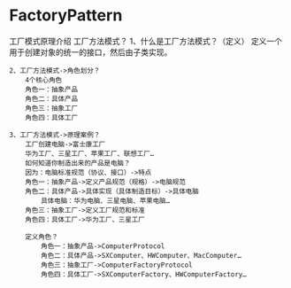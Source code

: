 # FactoryPattern
工厂模式原理介绍
工厂方法模式？
	1、什么是工厂方法模式？（定义）
		定义一个用于创建对象的统一的接口，然后由子类实现。

	2、工厂方法模式->角色划分？
		4个核心角色
		角色一：抽象产品
		角色二：具体产品
		角色三：抽象工厂
		角色四：具体工厂

	3、工厂方法模式->原理案例？
		工厂创建电脑->富士康工厂
		华为工厂、三星工厂、苹果工厂、联想工厂…
		如何知道你制造出来的产品是电脑？
		因为：电脑标准规范（协议、接口）->特点
		角色一：抽象产品->定义产品规范（规格）->电脑规范
		角色二：具体产品->具体实现（具体制造目标）->具体电脑
			具体电脑：华为电脑、三星电脑、苹果电脑…
		角色三：抽象工厂->定义工厂规范和标准
		角色四：具体工厂->华为工厂、三星工厂

		定义角色？
			角色一：抽象产品->ComputerProtocol
			角色二：具体产品->SXComputer、HWComputer、MacComputer…
			角色三：抽象工厂->ComputerFactoryProtocol
			角色四：具体工厂->SXComputerFactory、HWComputerFactory…

